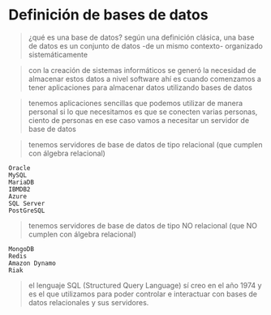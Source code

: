 # Definición de bases de datos

> ¿qué es una base de datos?
> según una definición clásica, una base de datos es un conjunto de datos -de un mismo contexto- organizado sistemáticamente

> con la creación de sistemas informáticos se generó la necesidad de almacenar estos datos a nivel software
> ahí es cuando comenzamos a tener aplicaciones para almacenar datos utilizando bases de datos

> tenemos aplicaciones sencillas que podemos utilizar de manera personal
> si lo que necesitamos es que se conecten varias personas, ciento de personas en ese caso vamos a necesitar un servidor de base de datos

> tenemos servidores de base de datos de tipo relacional (que cumplen con álgebra relacional)

    Oracle
    MySQL
    MariaDB
    IBMDB2
    Azure
    SQL Server
    PostGreSQL

> tenemos servidores de base de datos de tipo NO relacional (que  NO cumplen con álgebra relacional)

    MongoDB  
    Redis
    Amazon Dynamo
    Riak


> el lenguaje SQL (Structured Query Language) sí creo en el año 1974 y es el que utilizamos para poder controlar e interactuar con bases de datos relacionales y sus servidores.
